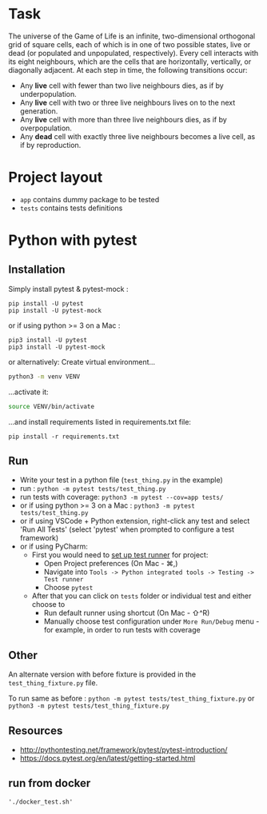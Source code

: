 # Task
The universe of the Game of Life is an infinite, two-dimensional orthogonal grid of square cells, each of which is in one of two possible states, live or dead (or populated and unpopulated, respectively). Every cell interacts with its eight neighbours, which are the cells that are horizontally, vertically, or diagonally adjacent. At each step in time, the following transitions occur:

* Any **live** cell with fewer than two live neighbours dies, as if by underpopulation.
* Any **live** cell with two or three live neighbours lives on to the next generation.
* Any **live** cell with more than three live neighbours dies, as if by overpopulation.
* Any **dead** cell with exactly three live neighbours becomes a live cell, as if by reproduction.

# Project layout

- `app` contains dummy package to be tested 
- `tests` contains tests definitions 

# Python with pytest


## Installation
Simply install pytest & pytest-mock :
```
pip install -U pytest
pip install -U pytest-mock
```
or if using python >= 3 on a Mac :
```
pip3 install -U pytest
pip3 install -U pytest-mock
```

or alternatively:
Create virtual environment...
```bash
python3 -m venv VENV
```
...activate it:
```bash
source VENV/bin/activate
```
...and install requirements listed in requirements.txt file:
```
pip install -r requirements.txt
```

## Run
 - Write your test in a python file (```test_thing.py``` in the example)
 - run : ```python -m pytest tests/test_thing.py```
 - run tests with coverage: ```python3 -m pytest --cov=app tests/```
 - or if using python >= 3 on a Mac : ```python3 -m pytest tests/test_thing.py```
 - or if using VSCode + Python extension, right-click any test and select 'Run All Tests' (select 'pytest' when prompted to configure a test framework)
 - or if using PyCharm:
   - First you would need to [set up test runner](https://www.jetbrains.com/help/pycharm/testing-your-first-python-application.html#choose-test-runner) for project:
     - Open Project preferences (On Mac - ⌘,)
     - Navigate into `Tools -> Python integrated tools -> Testing -> Test runner`
     - Choose `pytest`
   - After that you can click on `tests` folder or individual test and either choose to
     - Run default runner using shortcut (On Mac - ⇧^R)
     - Manually choose test configuration under `More Run/Debug` menu - for example, in order to run tests with coverage

## Other
An alternate version with before fixture is provided in the ```test_thing_fixture.py``` file.

To run same as before :
```python -m pytest tests/test_thing_fixture.py``` or ```python3 -m pytest tests/test_thing_fixture.py```

## Resources

 - <http://pythontesting.net/framework/pytest/pytest-introduction/>
 - <https://docs.pytest.org/en/latest/getting-started.html>

## run from docker

 ```
 './docker_test.sh'
 ```
